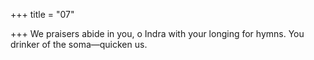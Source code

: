 +++
title = "07"

+++
We praisers abide in you, o Indra with your longing for hymns. You drinker of the soma—quicken us.  